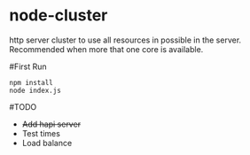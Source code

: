 # node-cluster
http server cluster to use all resources in possible in the server.
Recommended when more that one core is available.

#First Run
```
npm install
node index.js
```

#TODO 
* ~~Add hapi server~~
* Test times
* Load balance